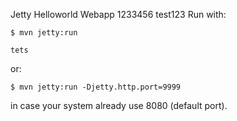 Jetty Helloworld Webapp 1233456
test123
Run with:

    $ mvn jetty:run
    
    tets

or:

    $ mvn jetty:run -Djetty.http.port=9999
    
in case your system already use 8080 (default port).
